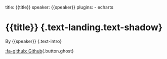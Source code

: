 title: {{title}}
speaker: {{speaker}}
plugins:
    - echarts

<slide class="bg-black-blue aligncenter" image="https://source.unsplash.com/C1HhAQrbykQ/ .dark">

# {{title}} {.text-landing.text-shadow}

By {{speaker}} {.text-intro}

[:fa-github: Github](https://github.com/vanHeemstraSystems/presentation-management){.button.ghost}
